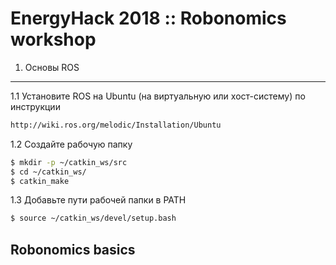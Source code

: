 EnergyHack 2018 :: Robonomics workshop 
======================================


1. Основы ROS
-------------

1.1 Установите ROS на Ubuntu (на виртуальную или хост-систему) по инструкции
```bash
http://wiki.ros.org/melodic/Installation/Ubuntu
```

1.2 Создайте рабочую папку
```bash
$ mkdir -p ~/catkin_ws/src
$ cd ~/catkin_ws/
$ catkin_make
```

1.3 Добавьте пути рабочей папки в PATH
```bash
$ source ~/catkin_ws/devel/setup.bash
```

Robonomics basics
-----------------

